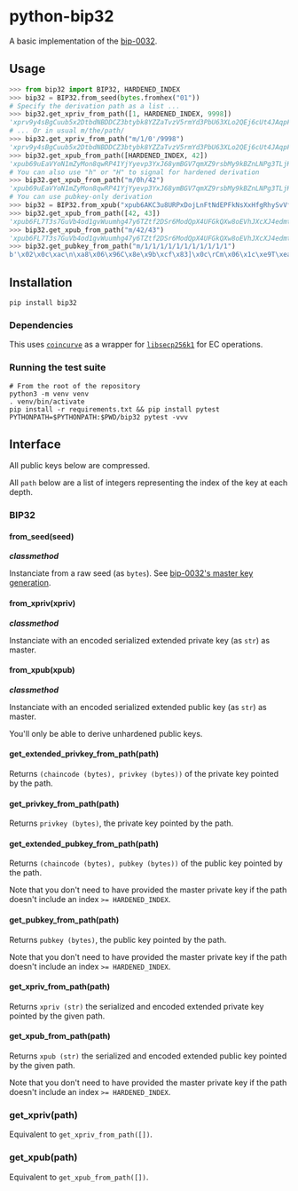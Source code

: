 # python-bip32

A basic implementation of the [bip-0032](https://github.com/bitcoin/bips/blob/master/bip-0032.mediawiki).

## Usage

```python
>>> from bip32 import BIP32, HARDENED_INDEX
>>> bip32 = BIP32.from_seed(bytes.fromhex("01"))
# Specify the derivation path as a list ...
>>> bip32.get_xpriv_from_path([1, HARDENED_INDEX, 9998])
'xprv9y4sBgCuub5x2DtbdNBDDCZ3btybk8YZZaTvzV5rmYd3PbU63XLo2QEj6cUt4JAqpF8gJiRKFUW8Vm7thPkccW2DpUvBxASycypEHxmZzts'
# ... Or in usual m/the/path/
>>> bip32.get_xpriv_from_path("m/1/0'/9998")
'xprv9y4sBgCuub5x2DtbdNBDDCZ3btybk8YZZaTvzV5rmYd3PbU63XLo2QEj6cUt4JAqpF8gJiRKFUW8Vm7thPkccW2DpUvBxASycypEHxmZzts'
>>> bip32.get_xpub_from_path([HARDENED_INDEX, 42])
'xpub69uEaVYoN1mZyMon8qwRP41YjYyevp3YxJ68ymBGV7qmXZ9rsbMy9kBZnLNPg3TLjKd2EnMw5BtUFQCGrTVDjQok859LowMV2SEooseLCt1'
# You can also use "h" or "H" to signal for hardened derivation
>>> bip32.get_xpub_from_path("m/0h/42")
'xpub69uEaVYoN1mZyMon8qwRP41YjYyevp3YxJ68ymBGV7qmXZ9rsbMy9kBZnLNPg3TLjKd2EnMw5BtUFQCGrTVDjQok859LowMV2SEooseLCt1'
# You can use pubkey-only derivation
>>> bip32 = BIP32.from_xpub("xpub6AKC3u8URPxDojLnFtNdEPFkNsXxHfgRhySvVfEJy9SVvQAn14XQjAoFY48mpjgutJNfA54GbYYRpR26tFEJHTHhfiiZZ2wdBBzydVp12yU")
>>> bip32.get_xpub_from_path([42, 43])
'xpub6FL7T3s7GuVb4od1gvWuumhg47y6TZtf2DSr6ModQpX4UFGkQXw8oEVhJXcXJ4edmtAWCTrefD64B9RP4sYSkSumTW1wadTS3SYurBGYccT'
>>> bip32.get_xpub_from_path("m/42/43")
'xpub6FL7T3s7GuVb4od1gvWuumhg47y6TZtf2DSr6ModQpX4UFGkQXw8oEVhJXcXJ4edmtAWCTrefD64B9RP4sYSkSumTW1wadTS3SYurBGYccT'
>>> bip32.get_pubkey_from_path("m/1/1/1/1/1/1/1/1/1/1/1")
b'\x02\x0c\xac\n\xa8\x06\x96C\x8e\x9b\xcf\x83]\x0c\rCm\x06\x1c\xe9T\xealo\xa2\xdf\x195\xebZ\x9b\xb8\x9e'
```

## Installation

```
pip install bip32
```

### Dependencies

This uses [`coincurve`](https://github.com/ofek/coincurve) as a wrapper for [`libsecp256k1`](https://github.com/bitcoin-core/secp256k1) for EC operations.

### Running the test suite

```
# From the root of the repository
python3 -m venv venv
. venv/bin/activate
pip install -r requirements.txt && pip install pytest
PYTHONPATH=$PYTHONPATH:$PWD/bip32 pytest -vvv
```

## Interface

All public keys below are compressed.

All `path` below are a list of integers representing the index of the key at each depth.

### BIP32

#### from_seed(seed)

__*classmethod*__

Instanciate from a raw seed (as `bytes`). See [bip-0032's master key
generation](https://github.com/bitcoin/bips/blob/master/bip-0032.mediawiki#master-key-generation).

#### from_xpriv(xpriv)

__*classmethod*__

Instanciate with an encoded serialized extended private key (as `str`) as master.

#### from_xpub(xpub)

__*classmethod*__

Instanciate with an encoded serialized extended public key (as `str`) as master.

You'll only be able to derive unhardened public keys.

#### get_extended_privkey_from_path(path)

Returns `(chaincode (bytes), privkey (bytes))` of the private key pointed by the path.

#### get_privkey_from_path(path)

Returns `privkey (bytes)`, the private key pointed by the path.

#### get_extended_pubkey_from_path(path)

Returns `(chaincode (bytes), pubkey (bytes))` of the public key pointed by the path.

Note that you don't need to have provided the master private key if the path doesn't
include an index `>= HARDENED_INDEX`.

#### get_pubkey_from_path(path)

Returns `pubkey (bytes)`, the public key pointed by the path.

Note that you don't need to have provided the master private key if the path doesn't
include an index `>= HARDENED_INDEX`.

#### get_xpriv_from_path(path)

Returns `xpriv (str)` the serialized and encoded extended private key pointed by the given
path.

#### get_xpub_from_path(path)

Returns `xpub (str)` the serialized and encoded extended public key pointed by the given
path.

Note that you don't need to have provided the master private key if the path doesn't
include an index `>= HARDENED_INDEX`.

### get_xpriv(path)

Equivalent to `get_xpriv_from_path([])`.

### get_xpub(path)

Equivalent to `get_xpub_from_path([])`.

